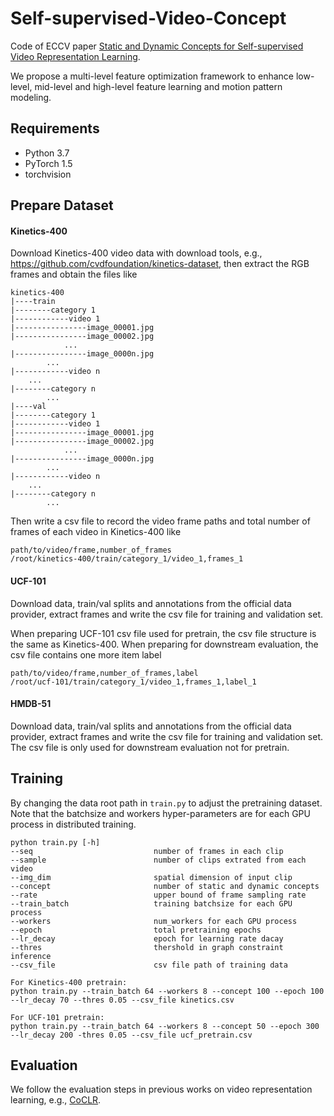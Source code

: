 # Self-supervised-Video-Concept

Code of ECCV paper [Static and Dynamic Concepts for Self-supervised Video Representation Learning](https://arxiv.org/abs/2207.12795). 

We propose a multi-level feature optimization framework to enhance low-level, mid-level and high-level feature learning and motion pattern modeling. 

## Requirements

- Python 3.7
- PyTorch 1.5
- torchvision

## Prepare Dataset

#### Kinetics-400

Download Kinetics-400 video data with download tools, e.g., https://github.com/cvdfoundation/kinetics-dataset, then extract the RGB frames and obtain the files like

```
kinetics-400
|----train
|--------category 1
|------------video 1
|----------------image_00001.jpg
|----------------image_00002.jpg
    		...
|----------------image_0000n.jpg
    	...
|------------video n
    ...
|--------category n
    	...
|----val
|--------category 1
|------------video 1
|----------------image_00001.jpg
|----------------image_00002.jpg
    		...
|----------------image_0000n.jpg
    	...
|------------video n
    ...
|--------category n
    	...
```

Then write a csv file to record the video frame paths and total number of frames of each video in Kinetics-400 like

```
path/to/video/frame,number_of_frames
/root/kinetics-400/train/category_1/video_1,frames_1
```

#### UCF-101

Download data, train/val splits and annotations from the official data provider, extract frames and write the csv file for training and validation set.

When preparing UCF-101 csv file used for pretrain, the csv file structure is the same as Kinetics-400. When preparing for downstream evaluation, the csv file contains one more item label

```
path/to/video/frame,number_of_frames,label
/root/ucf-101/train/category_1/video_1,frames_1,label_1
```

#### HMDB-51

Download data, train/val splits and annotations from the official data provider, extract frames and write the csv file for training and validation set. The csv file is only used for downstream evaluation not for pretrain.

## Training

By changing the data root path in `train.py` to adjust the pretraining dataset. Note that the batchsize and workers hyper-parameters are for each GPU process in distributed training.

```
python train.py [-h]
--seq                           number of frames in each clip
--sample                        number of clips extrated from each video
--img_dim                       spatial dimension of input clip
--concept                       number of static and dynamic concepts
--rate                          upper bound of frame sampling rate
--train_batch                   training batchsize for each GPU process
--workers                       num_workers for each GPU process
--epoch                         total pretraining epochs
--lr_decay                      epoch for learning rate dacay
--thres                         thershold in graph constraint inference
--csv_file                      csv file path of training data

For Kinetics-400 pretrain:
python train.py --train_batch 64 --workers 8 --concept 100 --epoch 100 --lr_decay 70 --thres 0.05 --csv_file kinetics.csv

For UCF-101 pretrain:
python train.py --train_batch 64 --workers 8 --concept 50 --epoch 300 --lr_decay 200 -thres 0.05 --csv_file ucf_pretrain.csv
```

## Evaluation

We follow the evaluation steps in previous works on video representation learning, e.g., [CoCLR](https://github.com/TengdaHan/CoCLR).
